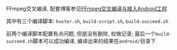 FFmpeg交叉编译, 配套博客参见[FFmpeg交叉编译与接入Android工程](https://husteryp.github.io/2018/11/17/FFmpeg%E4%BA%A4%E5%8F%89%E7%BC%96%E8%AF%91%E4%B8%8E%E6%8E%A5%E5%85%A5Android%E5%B7%A5%E7%A8%8B/)

其中有三个编译脚本: `huster.sh`, `build-script.sh`, `build-succeed.sh`

前两个编译脚本配置有点问题, 但是没有删除, 权做记录; 最后一个`build-succeed.sh`脚本可以成功编译, 编译出来的结果在`android/`目录下
